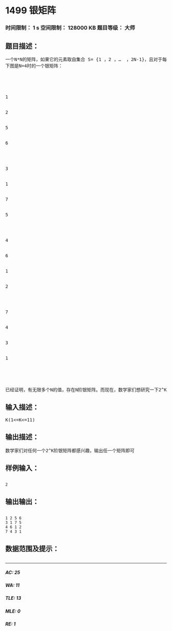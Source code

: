 # 1499 银矩阵   
### 时间限制： 1 s     空间限制： 128000 KB     题目等级： 大师  
## 题目描述：  

<pre>
一个N*N的矩阵，如果它的元素取自集合 S= {1 ，2 ，…  ，2N-1}，且对于每个I = 1 ，2 ，… ，N，它的第I行和第I列中的所有元素合起来恰好是S中的所有元素，则我们称这个矩阵为银矩阵。
下图是N=4时的一个银矩阵：
 




1


2


5


6




3


1


7


5




4


6


1


2




7


4


3


1




 
已经证明，有无限多个N的值，存在N阶银矩阵。而现在，数学家们想研究一下2^K阶银矩阵，他们需要你的帮助。
</pre>
  
  
## 输入描述：  

<pre>
K(1<=K<=11)
</pre>
  
  
## 输出描述：  

<pre>
数学家们对任何一个2^K阶银矩阵都感兴趣，输出任一个矩阵即可
</pre>
  
  
## 样例输入：  

<pre><code>
2
</code></pre>
  
  
## 输出输出：  

<pre><code>
1 2 5 6
3 1 7 5
4 6 1 2
7 4 3 1
</code></pre>
  
  
## 数据范围及提示：  

<pre>
</pre>
  
  
***  

##### AC: 25  
##### WA: 11  
##### TLE: 13  
##### MLE: 0  
##### RE: 1  
